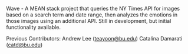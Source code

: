 Wave - A MEAN stack project that queries the NY Times API for images based on a search term and date range, then analyzes the emotions in those images using an additional API. Still in development, but initial functionality available.

Previous Contributors: 
Andrew Lee (teayoon@bu.edu)
Catalina Damarati (catd@bu.edu)
